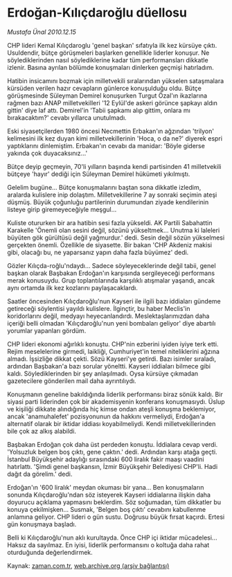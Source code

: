 # Erdoğan-Kılıçdaroğlu düellosu

*Mustafa Ünal 2010.12.15*

<td class="columnist-detail">
<p>CHP lideri Kemal Kılıçdaroglu 'genel başkan' sıfatıyla ilk kez kürsüye çıktı. Usuldendir, bütçe görüşmeleri başlarken genellikle liderler konuşur. Ne söylediklerinden nasıl söylediklerine kadar tüm performansları dikkatle izlenir. Basına ayrılan bölümde konuşmaları dinlerken geçmişi hatırladım.</p>
<p>
<div id="haberMetinDiv">
<p> Hatibin insicamını bozmak için milletvekili sıralarından yükselen sataşmalara kürsüden verilen hazır cevapların günlerce konuşulduğu oldu. Bütçe görüşmesinde Süleyman Demirel konuşurken Turgut Özal'ın ikazlarına rağmen bazı ANAP milletvekilleri '12 Eylül'de askeri görünce şapkayı aldın gittin' diye laf attı. Demirel'in 'Tabii şapkamı alıp gittim, onlara mı bırakacaktım?' cevabı yıllarca unutulmadı.
<p> Eski siyasetçilerden 1980 öncesi Necmettin Erbakan'ın ağzından 'trilyon' kelimesini ilk kez duyan kimi milletvekillerinin 'Hoca, o da ne?' diyerek espri yaptıklarını dinlemiştim. Erbakan'ın cevabı da manidar: 'Böyle giderse yakında çok duyacaksınız...'
<p> Bütçe deyip geçmeyin, 70'li yılların başında kendi partisinden 41 milletvekili bütçeye 'hayır' dediği için Süleyman Demirel hükümeti yıkılmıştı.
<p> Gelelim bugüne... Bütçe konuşmalarını baştan sona dikkatle izledim, aralarda kulislere inip dolaştım. Milletvekillerine 7 ay sonraki seçimin ateşi düşmüş. Büyük çoğunluğu partilerinin durumundan ziyade kendilerinin listeye girip giremeyeceğiyle meşgul...
<p> Kuliste otururken bir ara hatibin sesi fazla yükseldi. AK Partili Sabahattin Karakelle 'Önemli olan sesini değil, sözünü yükseltmek... Unutma ki laleleri büyüten gök gürültüsü değil yağmurdur.' dedi. Sesin değil sözün yükselmesi gerçekten önemli. Özellikle de siyasette. Bir bakan 'CHP Akdeniz makisi gibi, olacağı bu, ne yaparsanız yapın daha fazla büyümez' dedi.
<p> Gözler Kılıçda-roğlu'ndaydı... Sadece söyleyeceklerinde değil tabii, genel başkan olarak Başbakan Erdoğan'ın karşısında sergileyeceği performans merak konusuydu. Grup toplantılarında karşılıklı atışmalar yaşandı, ancak aynı ortamda ilk kez kozlarını paylaşacaklardı.
<p> Saatler öncesinden Kılıçdaroğlu'nun Kayseri ile ilgili bazı iddiaları gündeme getireceği söylentisi yayıldı kulislere. İlginçtir, bu haber Meclis'in koridorlarını değil, medyayı heyecanlandırdı. Meslektaşlarımızdan daha içeriği belli olmadan 'Kılıçdaroğlu'nun yeni bombaları geliyor' diye abartılı yorumlar yapanları gördüm.
<p> CHP lideri ekonomi ağırlıklı konuştu. CHP'nin ezberini iyiden iyiye terk etti. Rejim meselelerine girmedi, laikliği, Cumhuriyet'in temel niteliklerini ağzına almadı. İşsizliğe dikkat çekti. Sözü Kayseri'ye getirdi. Bazı isimler sıraladı, ardından Başbakan'a bazı sorular yöneltti. Kayseri iddiaları bilmece gibi kaldı. Söylediklerinden bir şey anlaşılmadı. Oysa kürsüye çıkmadan gazetecilere gönderilen mail daha ayrıntılıydı.
<p> Konuşmanın geneline bakıldığında liderlik performansı biraz sönük kaldı. Bir siyasi parti liderinden çok bir akademisyenin konferans konuşmasıydı. Üslup ve kişiliği dikkate alındığında hiç kimse ondan ateşli konuşma beklemiyor, ancak 'anamuhalefet' pozisyonunun da hakkını vermeliydi, Erdoğan'a alternatif olarak bir iktidar iddiası koyabilmeliydi. Kendi milletvekillerinden bile çok az alkış alabildi.
<p> Başbakan Erdoğan çok daha üst perdeden konuştu. İddialara cevap verdi. 'Yolsuzluk belgen boş çıktı, gene çaktın.' dedi. Ardından karşı atağa geçti. İstanbul Büyükşehir adaylığı sırasındaki 600 liralık fakir maaşı vaadini hatırlattı. 'Şimdi genel başkansın, İzmir Büyükşehir Belediyesi CHP'li. Hadi dağıt da görelim.' dedi.
<p> Erdoğan'ın '600 liralık' meydan okuması bir yana... Ben konuşmaların sonunda Kılıçdaroğlu'ndan söz isteyerek Kayseri iddialarına ilişkin daha doyurucu açıklama yapmasını beklerdim. Söz soğumadan, tüm dikkatler bu konuya çekilmişken... Susmak, 'Belgen boş çıktı' cevabını kabullenme anlamına geliyor. CHP lideri o gün sustu. Doğrusu büyük fırsat kaçırdı. Ertesi gün konuşmaya başladı.
<p> Belli ki Kılıçdaroğlu'nun aklı kurultayda. Önce CHP içi iktidar mücadelesi... Haksız da sayılmaz. En iyisi, liderlik performansını o koltuğa daha rahat oturduğunda değerlendirmek.</p></p></p></p></p></p></p></p></p></p></p></p></div>
</p>
<a href="http://web.archive.org/web/20101227010539/mailto:m.unal@zaman.com.tr">
</a></td>

Kaynak: [zaman.com.tr](http://zaman.com.tr/yazar.do?yazino=1065414), [web.archive.org (arşiv bağlantısı)](http://web.archive.org/web/20101227010539/http://www.zaman.com.tr:80/yazar.do?yazino=1065414)
